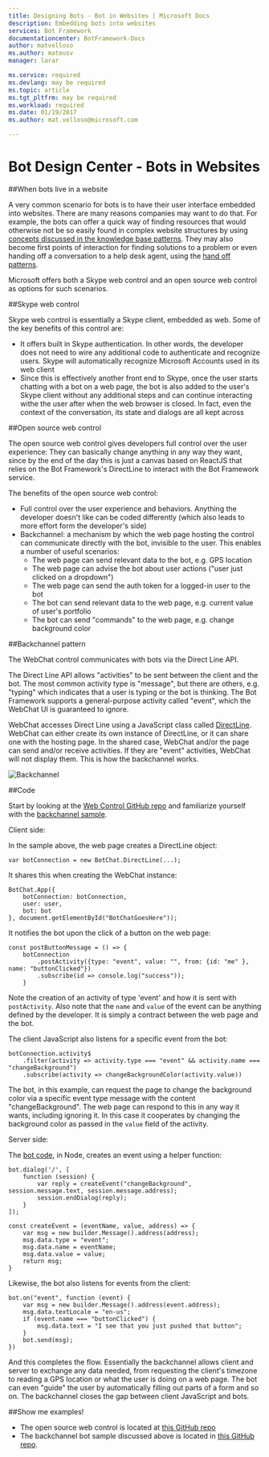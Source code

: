 ```yaml
---
title: Designing Bots - Bot in Websites | Microsoft Docs
description: Embedding bots into websites
services: Bot Framework
documentationcenter: BotFramework-Docs
author: matvelloso
ms.author: mateusv
manager: larar

ms.service: required
ms.devlang: may be required
ms.topic: article
ms.tgt_pltfrm: may be required
ms.workload: required
ms.date: 01/19/2017
ms.author: mat.velloso@microsoft.com

---
```

# Bot Design Center - Bots in Websites 



##When bots live in a website 


A very common scenario for bots is to have their user interface embedded into websites. There are many reasons companies may want to do that. For example, the bots can offer a quick way of finding resources that would otherwise not be so easily found in complex website structures by using [concepts discussed in the knowledge base patterns](./kb.md). They may also become first points of interaction for finding solutions to a problem or even handing off a conversation to a help desk agent, using the [hand off patterns](./human-handoff.md).

Microsoft offers both a Skype web control and an open source web control as options for such scenarios.

##Skype web control

Skype web control is essentially a Skype client, embedded as web. Some of the key benefits of this control are:

- It offers built in Skype authentication. In other words, the developer does not need to wire any additional code to authenticate and recognize users. Skype will automatically recognize Microsoft Accounts used in its web client
- Since this is effectively another front end to Skype, once the user starts chatting with a bot on a web page, the bot is also added to the user's Skype client without any additional steps and can continue interacting withe the user after when the web browser is closed. In fact, even the context of the conversation, its state and dialogs are all kept across

##Open source web control

The open source web control gives developers full control over the user experience: They can basically change anything in any way they want, since by the end of the day this is just a canvas based on ReactJS that relies on the Bot Framework's DirectLine to interact with the Bot Framework service.

The benefits of the open source web control:

- Full control over the user experience and behaviors. Anything the developer doesn't like can be coded differently (which also leads to more effort form the developer's side)
- Backchannel: a mechanism by which the web page hosting the control can communicate directly with the bot, invisible to the user. This enables a number of useful scenarios:
    - The web page can send relevant data to the bot, e.g. GPS location
	- The web page can advise the bot about user actions ("user just clicked on a dropdown")
	- The web page can send the auth token for a logged-in user to the bot
	- The bot can send relevant data to the web page, e.g. current value of user's portfolio
	- The bot can send "commands" to the web page, e.g. change background color

##Backchannel pattern

The WebChat control communicates with bots via the Direct Line API.

The Direct Line API allows "activities" to be sent between the client and the bot. The most common activity type is "message", but there are others, e.g. "typing" which indicates that a user is typing or the bot is thinking. The Bot Framework supports a general-purpose activity called "event", which the WebChat UI is guaranteed to ignore.

WebChat accesses Direct Line using a JavaScript class called [DirectLine](https://github.com/microsoft/botframework-directlinejs). WebChat can either create its own instance of DirectLine, or it can share one with the hosting page. In the shared case, WebChat and/or the page can send and/or receive activities. If they are "event" activities, WebChat will not display them. This is how the backchannel works.

![Backchannel](../../~/media/designing-bots/patterns/back-channel.png)

##Code

Start by looking at the [Web Control GitHub repo](https://github.com/Microsoft/BotFramework-WebChat) and familiarize yourself with the [backchannel sample](https://github.com/Microsoft/BotFramework-WebChat/blob/master/samples/backchannel/index.html).

Client side:

In the sample above, the web page creates a DirectLine object:

	var botConnection = new BotChat.DirectLine(...);

It shares this when creating the WebChat instance:

	BotChat.App({
		botConnection: botConnection,
		user: user,
		bot: bot
	}, document.getElementById("BotChatGoesHere"));

It notifies the bot upon the click of a button on the web page:

	const postButtonMessage = () => {
		botConnection
			.postActivity({type: "event", value: "", from: {id: "me" }, name: "buttonClicked"})
            .subscribe(id => console.log("success"));
        }

Note the creation of an activity of type 'event' and how it is sent with `postActivity`. Also note that the `name` and `value` of the event can be anything defined by the developer. It is simply a contract between the web page and the bot.

The client JavaScript also listens for a specific event from the bot:

	botConnection.activity$
		.filter(activity => activity.type === "event" && activity.name === "changeBackground")
		.subscribe(activity => changeBackgroundColor(activity.value))

The bot, in this example, can request the page to change the background color via a specific event type message with the content "changeBackground". The web page can respond to this in any way it wants, including ignoring it. In this case it cooperates by changing the background color as passed in the `value` field of the activity.

Server side:

The [bot code](https://github.com/ryanvolum/backChannelBot), in Node, creates an event using a helper function:

	bot.dialog('/', [
    	function (session) {
        	var reply = createEvent("changeBackground", session.message.text, session.message.address);
        	session.endDialog(reply);
    	}
	]);

	const createEvent = (eventName, value, address) => {
		var msg = new builder.Message().address(address);
		msg.data.type = "event";
		msg.data.name = eventName;
		msg.data.value = value;
		return msg;
	}

Likewise, the bot also listens for events from the client:

	bot.on("event", function (event) {
	    var msg = new builder.Message().address(event.address);
	    msg.data.textLocale = "en-us";
	    if (event.name === "buttonClicked") {
	        msg.data.text = "I see that you just pushed that button";
	    }
	    bot.send(msg);
	})

And this completes the flow. Essentially the backchannel allows client and server to exchange any data needed, from requesting the client's timezone to reading a GPS location or what the user is doing on a web page. The bot can even "guide" the user by automatically filling out parts of a form and so on. The backchannel closes the gap between client JavaScript and bots.

##Show me examples!

- The open source web control is located at [this GitHub repo](https://github.com/Microsoft/BotFramework-WebChat) 
- The backchannel bot sample discussed above is located in [this GitHub repo](https://github.com/ryanvolum/backChannelBot).
 